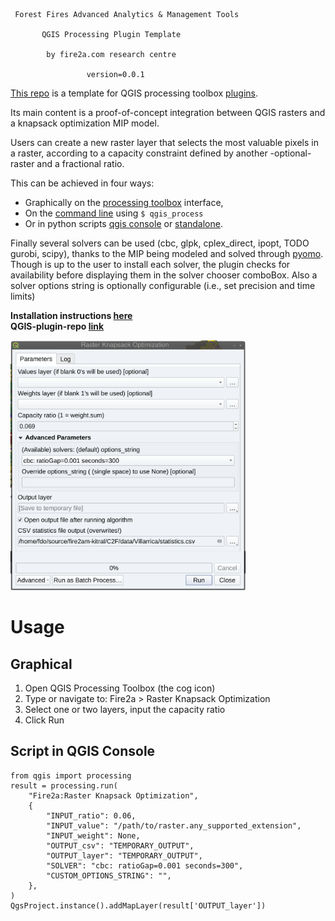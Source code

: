      Forest Fires Advanced Analytics & Management Tools
        
           QGIS Processing Plugin Template
                
            by fire2a.com research centre

                     version=0.0.1

[This repo](https://github.com/fdobad/qgis-processingplugin-template) is a template for QGIS processing toolbox [plugins](https://plugins.qgis.org).

Its main content is a proof-of-concept integration between QGIS rasters and a knapsack optimization MIP model.

Users can create a new raster layer that selects the most valuable pixels in a raster, according to a capacity constraint defined by another -optional- raster and a fractional ratio.

This can be achieved in four ways:
- Graphically on the [processing toolbox](https://docs.qgis.org/latest/en/docs/user_manual/processing/toolbox.html) interface, 
- On the [command line](https://docs.qgis.org/latest/en/docs/user_manual/processing/standalone) using `$ qgis_process`
- Or in python scripts [qgis console](#script-in-qgis-console) or [standalone](https://raw.githubusercontent.com/fdobad/qgis-processingplugin-template/main/standalone.py).

Finally several solvers can be used (cbc, glpk, cplex_direct, ipopt, TODO gurobi, scipy), thanks to the MIP being modeled and solved through [pyomo](http://www.pyomo.org). Though is up to the user to install each solver, the plugin checks for availability before displaying them in the solver chooser comboBox. Also a solver options string is optionally configurable (i.e., set precision and time limits)

__Installation instructions [here](./plugin_installation.md)__  
__QGIS-plugin-repo [link](./plugins.xml)__  

<img src="img/screenshot.png"  alt='cannot load image' height=400px >

# Usage
## Graphical
1. Open QGIS Processing Toolbox (the cog icon)
2. Type or navigate to: Fire2a > Raster Knapsack Optimization
3. Select one or two layers, input the capacity ratio
4. Click Run

## Script in QGIS Console
```
from qgis import processing
result = processing.run(
    "Fire2a:Raster Knapsack Optimization",
    {
        "INPUT_ratio": 0.06,
        "INPUT_value": "/path/to/raster.any_supported_extension",
        "INPUT_weight": None,
        "OUTPUT_csv": "TEMPORARY_OUTPUT",
        "OUTPUT_layer": "TEMPORARY_OUTPUT",
        "SOLVER": "cbc: ratioGap=0.001 seconds=300",
        "CUSTOM_OPTIONS_STRING": "",
    },
)
QgsProject.instance().addMapLayer(result['OUTPUT_layer'])
```

